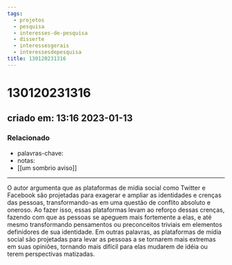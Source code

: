 ```yaml
---
tags:
  - projetos
  - pesquisa
  - interesses-de-pesquisa
  - disserte
  - interessesgerais
  - interessesdepesquisa
title: 130120231316
---
```


# 130120231316

## criado em: 13:16 2023-01-13

### Relacionado

- palavras-chave: 
- notas: 
- [[um sombrio aviso]]
---

O autor argumenta que as plataformas de mídia social como Twitter e Facebook são projetadas para exagerar e ampliar as identidades e crenças das pessoas, transformando-as em uma questão de conflito absoluto e oneroso. Ao fazer isso, essas plataformas levam ao reforço dessas crenças, fazendo com que as pessoas se apeguem mais fortemente a elas, e até mesmo transformando pensamentos ou preconceitos triviais em elementos definidores de sua identidade. Em outras palavras, as plataformas de mídia social são projetadas para levar as pessoas a se tornarem mais extremas em suas opiniões, tornando mais difícil para elas mudarem de idéia ou terem perspectivas matizadas.
